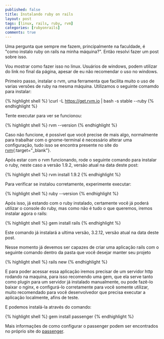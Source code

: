 ```yaml
---
published: false
title: Instalando ruby on rails
layout: post
tags: [linux, rails, ruby, rvm]
categories: [rubyonrails]
comments: true
---
```

Uma pergunta que sempre me fazem, principalmente na faculdade, é "como instalo ruby on rails na minha máquina?". Então resolvi fazer um post sobre isso.

Vou mostrar como fazer isso no linux. Usuários de windows, podem utilizar do link no final da página, apesar de eu não recomendar o uso no windows.

Primeiro passo, instalar o rvm, uma ferramenta que facilita muito o uso de varias versões de ruby na mesma máquina.
Utilizamos o seguinte comamdo para instalar:

{% highlight shell %}
\curl -L https://get.rvm.io | bash -s stable --ruby
{% endhighlight %}

Tente executar para ver se funcionou:

{% highlight shell %}
rvm --version
{% endhighlight %}

Caso não funcione, é possível que você precise de mais algo, normalmente para trabalhar com o gnome-terminal é necessário alterar uma configuração, tudo isso se encontra presente no site do [rvm](https://rvm.io/){:target="_blank"}.

Após estar com o rvm funcionando, rode o seguinte comando para instalar o ruby, neste caso a versão 1.9.2, versão atual na data deste post:

{% highlight shell %}
rvm install 1.9.2
{% endhighlight %}

Para verificar se instalou corretamente, experimente executar:

{% highlight shell %}
ruby --version
{% endhighlight %}

Após isso, já estando com o ruby instalado, certamente você já poderá utilizar o console do ruby, mas como não é tudo o que queremos, iremos instalar agora o rails:

{% highlight shell %}
gem install rails
{% endhighlight %}

Este comando já instalará a ultima versão, 3.2.12, versão atual na data deste post.

Nesse momento já devemos ser capazes de criar uma aplicação rails com o seguinte comando dentro da pasta que você desejar manter seu projeto

{% highlight shell %}
rails new
{% endhighlight %}

E para poder acessar essa aplicação iremos precisar de um servidor http rodando na maquina, para isso recomendo uma gem, que ela serve tanto como plugin para um servidor já instalado manualmente, ou pode fazê-lo baixar o nginx, e configurá-lo corretamente para você somente utilizar, muito recomendado para você desenvolvedor que precisa executar a aplicação localmente, afins de teste.

E podemos instalá-la através do comando:

{% highlight shell %}
gem install passenger
{% endhighlight %}

Mais informações de como configurar o passenger podem ser encontrados no próprio site do <a href="https://www.phusionpassenger.com/" target="_blank">passenger</a>.
